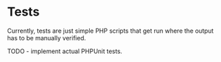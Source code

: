 # Tests

Currently, tests are just simple PHP scripts that get run where the output has to be manually verified.

TODO - implement actual PHPUnit tests.
